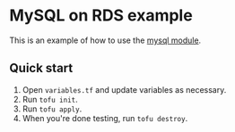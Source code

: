 # MySQL on RDS example

This is an example of how to use the [mysql module](/modules/mysql).

## Quick start

1. Open `variables.tf` and update variables as necessary.
2. Run `tofu init`.
3. Run `tofu apply`.
4. When you're done testing, run `tofu destroy`.